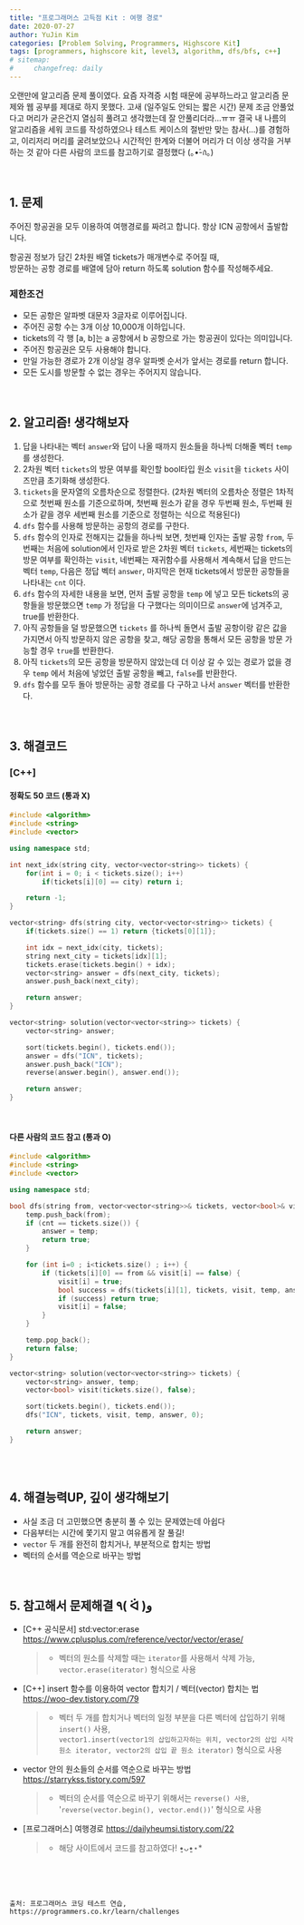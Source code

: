 ```yaml
---
title: "프로그래머스 고득점 Kit : 여행 경로"
date: 2020-07-27
author: YuJin Kim
categories: [Problem Solving, Programmers, Highscore Kit]
tags: [programmers, highscore kit, level3, algorithm, dfs/bfs, c++]
# sitemap:
#     changefreq: daily
---
```


오랜만에 알고리즘 문제 풀이였다. 요즘 자격증 시험 때문에 공부하느라고 알고리즘 문제와 웹 공부를 제대로 하지 못했다. 고새 (일주일도 안되는 짧은 시간) 문제 조금 안풀었다고 머리가 굳은건지 열심히 풀려고 생각했는데 잘 안풀리더라...ㅠㅠ 결국 내 나름의 알고리즘을 세워 코드를 작성하였으나 테스트 케이스의 절반만 맞는 참사(...)를 경험하고, 이리저리 머리를 굴려보았으나 시간적인 한계와 더불어 머리가 더 이상 생각을 거부하는 것 같아 다른 사람의 코드를 참고하기로 결정했다 (｡•́-ก̀｡)  
<br/>
<br/>

## 1. 문제

주어진 항공권을 모두 이용하여 여행경로를 짜려고 합니다. 항상 ICN 공항에서 출발합니다.

항공권 정보가 담긴 2차원 배열 tickets가 매개변수로 주어질 때,  
방문하는 공항 경로를 배열에 담아 return 하도록 solution 함수를 작성해주세요.

### 제한조건

- 모든 공항은 알파벳 대문자 3글자로 이루어집니다.
- 주어진 공항 수는 3개 이상 10,000개 이하입니다.
- tickets의 각 행 [a, b]는 a 공항에서 b 공항으로 가는 항공권이 있다는 의미입니다.
- 주어진 항공권은 모두 사용해야 합니다.
- 만일 가능한 경로가 2개 이상일 경우 알파벳 순서가 앞서는 경로를 return 합니다.
- 모든 도시를 방문할 수 없는 경우는 주어지지 않습니다.
  <br/><br/><br/>

## 2. 알고리즘! 생각해보자

1. 답을 나타내는 벡터 `answer`와 답이 나올 때까지 원소들을 하나씩 더해줄 벡터 `temp`를 생성한다.
2. 2차원 벡터 `tickets`의 방문 여부를 확인할 bool타입 원소 `visit`을 `tickets` 사이즈만큼 초기화해 생성한다.
3. `tickets`을 문자열의 오름차순으로 정렬한다. (2차원 벡터의 오름차순 정렬은 1차적으로 첫번째 원소를 기준으로하며, 첫번째 원소가 같을 경우 두번째 원소, 두번째 원소가 같을 경우 세번째 원소를 기준으로 정렬하는 식으로 적용된다)
4. `dfs` 함수를 사용해 방문하는 공항의 경로를 구한다.
5. `dfs` 함수의 인자로 전해지는 값들을 하나씩 보면, 첫번째 인자는 출발 공항 `from`, 두번째는 처음에 solution에서 인자로 받은 2차원 벡터 `tickets`, 세번째는 tickets의 방문 여부를 확인하는 `visit`, 네번째는 재귀함수를 사용해서 계속해서 답을 만드는 벡터 `temp`, 다음은 정답 벡터 `answer`, 마지막은 현재 tickets에서 방문한 공항들을 나타내는 `cnt` 이다.
6. `dfs` 함수의 자세한 내용을 보면, 먼저 출발 공항을 `temp` 에 넣고 모든 tickets의 공항들을 방문했으면 `temp` 가 정답을 다 구했다는 의미이므로 `answer`에 넘겨주고, true를 반환한다.
7. 아직 공항들을 덜 방문했으면 `tickets` 를 하나씩 돌면서 출발 공항이랑 같은 값을 가지면서 아직 방문하지 않은 공항을 찾고, 해당 공항을 통해서 모든 공항을 방문 가능할 경우 `true`를 반환한다.
8. 아직 `tickets`의 모든 공항을 방문하지 않았는데 더 이상 갈 수 있는 경로가 없을 경우 `temp` 에서 처음에 넣었던 출발 공항을 빼고, `false`를 반환한다.
9. `dfs` 함수를 모두 돌아 방문하는 공항 경로를 다 구하고 나서 `answer` 벡터를 반환한다.  
   <br/><br/>

## 3. 해결코드

### [C++]

#### 정확도 50 코드 (통과 X)

```c++
#include <algorithm>
#include <string>
#include <vector>

using namespace std;

int next_idx(string city, vector<vector<string>> tickets) {
    for(int i = 0; i < tickets.size(); i++)
        if(tickets[i][0] == city) return i;

    return -1;
}

vector<string> dfs(string city, vector<vector<string>> tickets) {
    if(tickets.size() == 1) return {tickets[0][1]};

    int idx = next_idx(city, tickets);
    string next_city = tickets[idx][1];
    tickets.erase(tickets.begin() + idx);
    vector<string> answer = dfs(next_city, tickets);
    answer.push_back(next_city);

    return answer;
}

vector<string> solution(vector<vector<string>> tickets) {
    vector<string> answer;

    sort(tickets.begin(), tickets.end());
    answer = dfs("ICN", tickets);
    answer.push_back("ICN");
    reverse(answer.begin(), answer.end());

    return answer;
}
```

<br/>

#### 다른 사람의 코드 참고 (통과 O)

```c++
#include <algorithm>
#include <string>
#include <vector>

using namespace std;

bool dfs(string from, vector<vector<string>>& tickets, vector<bool>& visit, vector<string>& temp, vector<string>& answer, int cnt) {
    temp.push_back(from);
    if (cnt == tickets.size()) {
        answer = temp;
        return true;
    }

    for (int i=0 ; i<tickets.size() ; i++) {
        if (tickets[i][0] == from && visit[i] == false) {
            visit[i] = true;
            bool success = dfs(tickets[i][1], tickets, visit, temp, answer, cnt+1);
            if (success) return true;
            visit[i] = false;
        }
    }

    temp.pop_back();
    return false;
}

vector<string> solution(vector<vector<string>> tickets) {
    vector<string> answer, temp;
    vector<bool> visit(tickets.size(), false);

    sort(tickets.begin(), tickets.end());
    dfs("ICN", tickets, visit, temp, answer, 0);

    return answer;
}
```

<br/><br/>

## 4. 해결능력UP, 깊이 생각해보기

- 사실 조금 더 고민했으면 충분히 풀 수 있는 문제였는데 아쉽다
- 다음부터는 시간에 쫓기지 말고 여유롭게 잘 풀길!
- `vector` 두 개를 완전히 합치거나, 부분적으로 합치는 방법
- 벡터의 순서를 역순으로 바꾸는 방법
  <br/><br/><br/>

## 5. 참고해서 문제해결 ٩( ᐛ )و

- [C++ 공식문서] std:vector:erase <https://www.cplusplus.com/reference/vector/vector/erase/>
  > - 벡터의 원소를 삭제할 때는 `iterator`를 사용해서 삭제 가능, `vector.erase(iterator)` 형식으로 사용
- [C++] insert 함수를 이용하여 vector 합치기 / 벡터(vector) 합치는 법 <https://woo-dev.tistory.com/79>
  > - 벡터 두 개를 합치거나 벡터의 일정 부분을 다른 벡터에 삽입하기 위해 `insert()` 사용,  
  >   `vector1.insert(vector1의 삽입하고자하는 위치, vector2의 삽입 시작 원소 iterator, vector2의 삽입 끝 원소 iterator)` 형식으로 사용
- vector 안의 원소들의 순서를 역순으로 바꾸는 방법 <https://starrykss.tistory.com/597>
  > - 벡터의 순서를 역순으로 바꾸기 위해서는 `reverse() 사용`, '`reverse(vector.begin(), vector.end())`' 형식으로 사용
- [프로그래머스] 여행경로 <https://dailyheumsi.tistory.com/22>
  > - 해당 사이트에서 코드를 참고하였다! •͈ᴗ•͈⋆\*

<br/><br/><br/>

```
출처: 프로그래머스 코딩 테스트 연습, https://programmers.co.kr/learn/challenges
```
